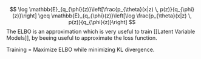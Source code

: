 $$
\log \mathbb{E}_{q_{\phi}(z)}\left[\frac{p_{\theta}(x|z) \, p(z)}{q_{\phi}(z)}\right] \geq \mathbb{E}_{q_{\phi}(z)}\left[\log \frac{p_{\theta}(x|z) \, p(z)}{q_{\phi}(z)}\right]
$$
The ELBO is an approximation which is very useful to train [[Latent Variable Models]], by beeing useful to approximate the loss function.

Training = Maximize ELBO while minimizing KL divergence.